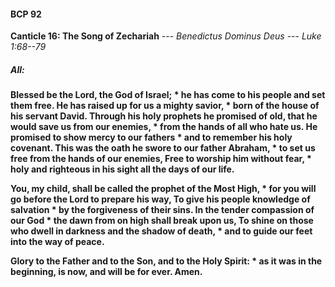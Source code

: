 #### BCP 92
**Canticle 16: The Song of Zechariah**	--- _Benedictus Dominus Deus_ --- _Luke 1:68--79_
##### **All:**
**Blessed be the Lord, the God of Israel; \*
he has come to his people and set them free.
He has raised up for us a mighty savior, \*
born of the house of his servant David.
Through his holy prophets he promised of old,
that he would save us from our enemies, \*
from the hands of all who hate us.
He promised to show mercy to our fathers \*
and to remember his holy covenant.
This was the oath he swore to our father Abraham, \*
to set us free from the hands of our enemies,
Free to worship him without fear, \*
holy and righteous in his sight all the days of our life.**

**You, my child, shall be called the prophet of the Most High, \*
for you will go before the Lord to prepare his way,
To give his people knowledge of salvation *
by the forgiveness of their sins.
In the tender compassion of our God *
the dawn from on high shall break upon us,
To shine on those who dwell in darkness and the shadow of death, *
and to guide our feet into the way of peace.**

**Glory to the Father and to the Son, and to the Holy Spirit: *
as it was in the beginning, is now, and will be for ever. Amen.**
